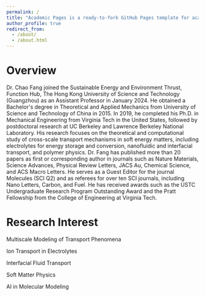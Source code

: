 ```yaml
---
permalink: /
title: "Academic Pages is a ready-to-fork GitHub Pages template for academic personal websites"
author_profile: true
redirect_from: 
  - /about/
  - /about.html
---
```


Overview
======
Dr. Chao Fang joined the Sustainable Energy and Environment Thrust, Function Hub, The Hong Kong University of Science and Technology (Guangzhou) as an Assistant Professor in January 2024. He obtained a Bachelor's degree in Theoretical and Applied Mechanics from University of Science and Technology of China in 2015. In 2019, he completed his Ph.D. in Mechanical Engineering from Virginia Tech in the United States, followed by postdoctoral research at UC Berkeley and Lawrence Berkeley National Laboratory. His research focuses on the theoretical and computational study of cross-scale transport mechanisms in soft energy matters, including electrolytes for energy storage and conversion, nanofluidic and interfacial transport, and polymer physics. Dr. Fang has published more than 20 papers as first or corresponding author in journals such as Nature Materials, Science Advances, Physical Review Letters, JACS Au, Chemical Science, and ACS Macro Letters. He serves as a Guest Editor for the journal Molecules (SCI Q2) and as referees for over ten SCI journals, including Nano Letters, Carbon, and Fuel. He has received awards such as the USTC Undergraduate Research Program Outstanding Award and the Pratt Fellowship from the College of Engineering at Virginia Tech.

Research Interest
======
Multiscale Modeling of Transport Phenomena

Ion Transport in Electrolytes

Interfacial Fluid Transport

Soft Matter Physics

AI in Molecular Modeling
